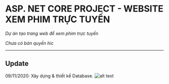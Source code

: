 # ASP. NET CORE PROJECT - WEBSITE XEM PHIM TRỰC TUYẾN

_Dự án tạo trang web để xem phim trực tuyến_

_Chưa có bản quyền hic_

-----
## Update
09/11/2020: Xây dựng & thiết kế Database.
![alt text](https://imgur.com/a/WaCtdbA)
